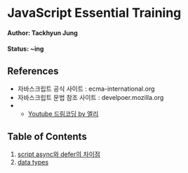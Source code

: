 # JavaScript Essential Training

#### Author: Tackhyun Jung

#### Status: ~ing

## References

* 자바스크립트 공식 사이트 : ecma-international.org
* 자바스크립트 문법 참조 사이트 : develpoer.mozilla.org
* * [Youtube 드림코딩 by 엘리](https://www.youtube.com/watch?v=tJieVCgGzhs&list=PLv2d7VI9OotTVOL4QmPfvJWPJvkmv6h-2&index=1)

## Table of Contents

1. [script async와 defer의 차이점](https://github.com/takhyun12/JavaScript-Essential-Training/blob/main/Script%20async%20and%20defer.md)
2. [data types](https://github.com/takhyun12/JavaScript-Essential-Training/blob/main/data%20types.md)
